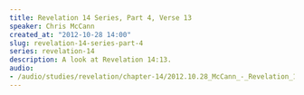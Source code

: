 ```yaml
--- 
title: Revelation 14 Series, Part 4, Verse 13
speaker: Chris McCann
created_at: "2012-10-28 14:00"
slug: revelation-14-series-part-4
series: revelation-14
description: A look at Revelation 14:13.
audio: 
- /audio/studies/revelation/chapter-14/2012.10.28_McCann_-_Revelation_14_Series_Part_4.yaml
---
```

